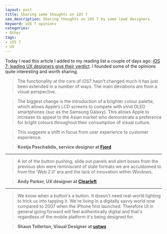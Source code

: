 ```yaml
---
layout: post
title: Sharing some thoughts on iOS 7
seo_description: Sharing thoughts on iOS 7 by some lead designers
keyword: iOS 7 opinions
categories:
- Other
tags:
- iOS 7
- UX
---
```


Today I read this article I added to my reading list a couple of days ago: [iOS 7: leading UX designers give their verdict](http://www.digitalartsonline.co.uk/news/interactive-design/ios-7-leading-ux-designers-give-their-verdict/). I founded some of the opinions quite interesting and worth sharing.

> The functionality at the core of iOS7 hasn’t changed much it has just been extended in a number of ways. The main deviations are from a visual perspective.

> The biggest change is the introduction of a brighter colour palette, which allows Apple’s LCD screens to compete with vivid OLED smartphones (suc as the Samsung Galaxy). This allows Apple to increase its appeal to the Asian market who demonstrate a preference for bright colours throughout their consumption of visual culture.

> This suggests a shift in focus from user experience to customer experience.

> **Kostja Paschalidis, service designer at [Fjord](http://www.fjordnet.com/)**

---

> A lot of the button pushing, slide out panels and alert boxes from the previous skin were reminiscent of stale formats we are accustomed to from the 'Web 2.0' era and the lack of innovation within Windows.

>**Andy Parker, UX designer at [Clearleft](http://www.clearleft.com/)**

---

> We know when a button's a button. It doesn't need real-world lighting to trick us into tapping it. We're living in a digitally savvy world now compared to 2007 when the iPhone first launched. Therefore UI in general going forward will feel authentically digital and that's regardless of the mobile platform it's being designed for.

> **Shaun Tollerton, Visual Designer at [ustwo](http://www.ustwo.co.uk/)**